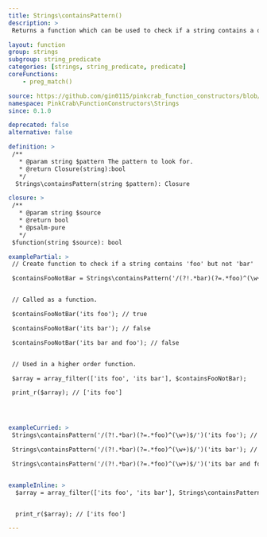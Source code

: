 ```yaml
---
title: Strings\containsPattern()
description: >
 Returns a function which can be used to check if a string contains a defined regex expression. The created function can then reused over any string, or used as part of a Higher Order Function such as array_filter().

layout: function
group: strings
subgroup: string_predicate
categories: [strings, string_predicate, predicate]
coreFunctions: 
    - preg_match()

source: https://github.com/gin0115/pinkcrab_function_constructors/blob/master/src/strings.php#L251
namespace: PinkCrab\FunctionConstructors\Strings
since: 0.1.0

deprecated: false
alternative: false

definition: >
 /**
   * @param string $pattern The pattern to look for.
   * @return Closure(string):bool
   */
  Strings\containsPattern(string $pattern): Closure

closure: >
 /**
   * @param string $source
   * @return bool
   * @psalm-pure
   */ 
 $function(string $source): bool

examplePartial: >
 // Create function to check if a string contains 'foo' but not 'bar'

 $containsFooNotBar = Strings\containsPattern('/(?!.*bar)(?=.*foo)^(\w+)$/');


 // Called as a function.

 $containsFooNotBar('its foo'); // true

 $containsFooNotBar('its bar'); // false

 $containsFooNotBar('its bar and foo'); // false


 // Used in a higher order function.

 $array = array_filter(['its foo', 'its bar'], $containsFooNotBar);

 print_r($array); // ['its foo']




exampleCurried: >
 Strings\containsPattern('/(?!.*bar)(?=.*foo)^(\w+)$/')('its foo'); // true

 Strings\containsPattern('/(?!.*bar)(?=.*foo)^(\w+)$/')('its bar'); // false

 Strings\containsPattern('/(?!.*bar)(?=.*foo)^(\w+)$/')('its bar and foo'); // false


exampleInline: >
  $array = array_filter(['its foo', 'its bar'], Strings\containsPattern('/(?!.*bar)(?=.*foo)^(\w+)$/'));


  print_r($array); // ['its foo']

---
```

